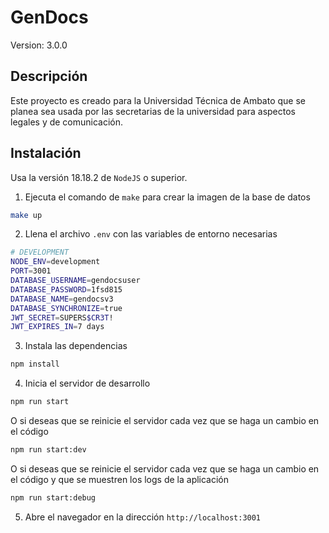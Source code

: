 # GenDocs

Version: 3.0.0

## Descripción

Este proyecto es creado para la Universidad Técnica de Ambato que se planea sea usada por las secretarias de la universidad para aspectos legales y de comunicación.

## Instalación

Usa la versión 18.18.2 de `NodeJS` o superior.

1. Ejecuta el comando de `make` para crear la imagen de la base de datos

```bash
make up
```

2. Llena el archivo `.env` con las variables de entorno necesarias

```bash
# DEVELOPMENT
NODE_ENV=development
PORT=3001
DATABASE_USERNAME=gendocsuser
DATABASE_PASSWORD=1fsd815
DATABASE_NAME=gendocsv3
DATABASE_SYNCHRONIZE=true
JWT_SECRET=SUPERS$CR3T!
JWT_EXPIRES_IN=7 days
```

3. Instala las dependencias
  
```bash
npm install
```

4. Inicia el servidor de desarrollo

```bash
npm run start
```

O  si deseas que se reinicie el servidor cada vez que se haga un cambio en el código

```bash
npm run start:dev
```

O si deseas que se reinicie el servidor cada vez que se haga un cambio en el código y que se muestren los logs de la aplicación

```bash
npm run start:debug
```

5. Abre el navegador en la dirección `http://localhost:3001`


